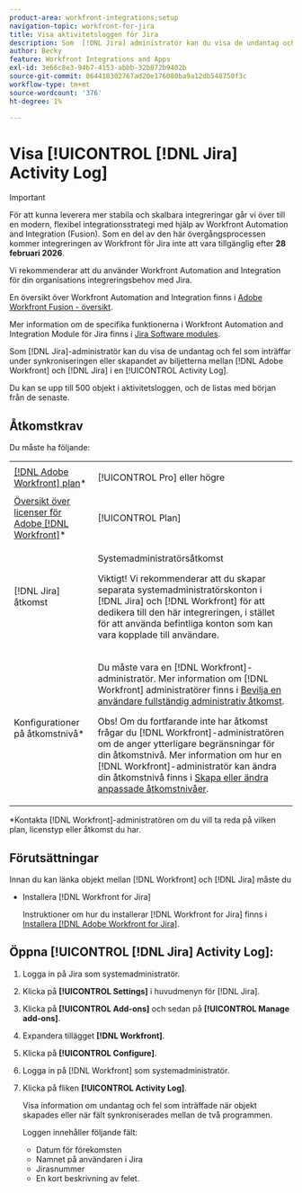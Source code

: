 ```yaml
---
product-area: workfront-integrations;setup
navigation-topic: workfront-for-jira
title: Visa aktivitetsloggen för Jira
description: Som  [!DNL Jira] administratör kan du visa de undantag och fel som inträffar under synkroniseringen eller skapandet av biljetterna mellan [!DNL Adobe Workfront] och [!DNL Jira] i en aktivitetslogg.
author: Becky
feature: Workfront Integrations and Apps
exl-id: 3e66c8e3-94b7-4153-abbb-32b872b9402b
source-git-commit: 064418302767ad20e176080ba9a12db548750f3c
workflow-type: tm+mt
source-wordcount: '376'
ht-degree: 1%

---
```


# Visa [!UICONTROL [!DNL Jira] Activity Log]

>[!IMPORTANT]
>
>För att kunna leverera mer stabila och skalbara integreringar går vi över till en modern, flexibel integrationsstrategi med hjälp av Workfront Automation and Integration (Fusion). Som en del av den här övergångsprocessen kommer integreringen av Workfront för Jira inte att vara tillgänglig efter **28 februari 2026**.
>
>Vi rekommenderar att du använder Workfront Automation and Integration för din organisations integreringsbehov med Jira.
>
>En översikt över Workfront Automation and Integration finns i [Adobe Workfront Fusion - översikt](https://experienceleague.adobe.com/sv/docs/workfront-fusion/using/get-started-with-fusion/understand-workfront-fusion/workfront-fusion-overview).
>
>Mer information om de specifika funktionerna i Workfront Automation and Integration Module för Jira finns i [Jira Software modules](https://experienceleague.adobe.com/sv/docs/workfront-fusion/using/references/apps-and-their-modules/third-party-app-connectors/jira-software-modules).

<!--

>[!IMPORTANT]
>
>To deliver more stable and scalable integrations, we're shifting to a modern, flexible integration approach using Workfront Automation and Integration (Fusion). As part of this transition process, the Workfront for Jira integration will not be available after **February 28, 2026**. 
>
>We recommend using Workfront Automation and Integration for your organization's integration needs with Jira. 
>
>Eight ready-to-use Workfront Automation and Integration templates for Jira will be available by August to help replicate common workflows and accelerate implementation. Templates are fully customizable to meet specific business needs and can be extended as requirements evolve. 
> 
>For an overview of Workfront Automation and Integration, see [Adobe Workfront Fusion overview](https://experienceleague.adobe.com/sv/docs/workfront-fusion/using/get-started-with-fusion/understand-workfront-fusion/workfront-fusion-overview). 
>
>For information about the specific capabilities of the Workfront Automation and Integration modules for Jira, see [Jira Software modules](https://experienceleague.adobe.com/sv/docs/workfront-fusion/using/references/apps-and-their-modules/third-party-app-connectors/jira-software-modules). 

-->

Som [!DNL Jira]-administratör kan du visa de undantag och fel som inträffar under synkroniseringen eller skapandet av biljetterna mellan [!DNL Adobe Workfront] och [!DNL Jira] i en [!UICONTROL Activity Log].

Du kan se upp till 500 objekt i aktivitetsloggen, och de listas med början från de senaste.

## Åtkomstkrav

Du måste ha följande:

<table style="table-layout:auto"> 
 <col> 
 </col> 
 <col> 
 </col> 
 <tbody> 
  <tr> 
   <td role="rowheader"><a href="https://business.adobe.com/products/workfront/pricing.html" target="_blank">[!DNL Adobe Workfront] plan</a>*</td> 
   <td> <p>[!UICONTROL Pro] eller högre</p> </td> 
  </tr> 
  <tr> 
   <td role="rowheader"><a href="../../administration-and-setup/add-users/access-levels-and-object-permissions/wf-licenses.md" class="MCXref xref">Översikt över licenser för Adobe [!DNL Workfront]</a>*</td> 
   <td> <p>[!UICONTROL Plan]</p> </td> 
  </tr> 
  <tr> 
   <td role="rowheader">[!DNL Jira] åtkomst</td> 
   <td> <p>Systemadministratörsåtkomst</p> <p>Viktigt! Vi rekommenderar att du skapar separata systemadministratörskonton i [!DNL Jira] och [!DNL Workfront] för att dedikera till den här integreringen, i stället för att använda befintliga konton som kan vara kopplade till användare.</p> </td> 
  </tr> 
  <tr> 
   <td role="rowheader">Konfigurationer på åtkomstnivå*</td> 
   <td> <p>Du måste vara en [!DNL Workfront]-administratör. Mer information om [!DNL Workfront] administratörer finns i <a href="../../administration-and-setup/add-users/configure-and-grant-access/grant-a-user-full-administrative-access.md" class="MCXref xref">Bevilja en användare fullständig administrativ åtkomst</a>.</p> <p>Obs! Om du fortfarande inte har åtkomst frågar du [!DNL Workfront]-administratören om de anger ytterligare begränsningar för din åtkomstnivå. Mer information om hur en [!DNL Workfront]-administratör kan ändra din åtkomstnivå finns i <a href="../../administration-and-setup/add-users/configure-and-grant-access/create-modify-access-levels.md" class="MCXref xref">Skapa eller ändra anpassade åtkomstnivåer</a>.</p> </td> 
  </tr> 
 </tbody> 
</table>

&#42;Kontakta [!DNL Workfront]-administratören om du vill ta reda på vilken plan, licenstyp eller åtkomst du har.

## Förutsättningar

Innan du kan länka objekt mellan [!DNL Workfront] och [!DNL Jira] måste du

* Installera [!DNL Workfront for Jira]

  Instruktioner om hur du installerar [!DNL Workfront for Jira] finns i [Installera [!DNL Adobe Workfront for Jira]](../../workfront-integrations-and-apps/use-workfront-with-jira/install-workfront-for-jira.md).

## Öppna [!UICONTROL [!DNL Jira] Activity Log]:

1. Logga in på Jira som systemadministratör.
1. Klicka på **[!UICONTROL Settings]** i huvudmenyn för [!DNL Jira].
1. Klicka på **[!UICONTROL Add-ons]** och sedan på **[!UICONTROL Manage add-ons]**.

1. Expandera tillägget **[!DNL Workfront]**.
1. Klicka på **[!UICONTROL Configure]**.
1. Logga in på [!DNL Workfront] som systemadministratör.
1. Klicka på fliken **[!UICONTROL Activity Log]**.  

   Visa information om undantag och fel som inträffade när objekt skapades eller när fält synkroniserades mellan de två programmen.

   Loggen innehåller följande fält:

   * Datum för förekomsten
   * Namnet på användaren i Jira
   * Jirasnummer
   * En kort beskrivning av felet.
